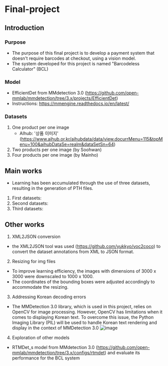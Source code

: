 # Final-project
## Introduction
### Purpose
- The purpose of this final project is to develop a payment system that doesn't require barcodes at checkout, using a vision model.
- The system developed for this project is named "Barcodeless Calculator" (BCL)

### Model
- EfficientDet from MMdetection 3.0 (https://github.com/open-mmlab/mmdetection/tree/3.x/projects/EfficientDet)
- Instructions: https://mmengine.readthedocs.io/en/latest/
### Datasets 
1) One product per one image
   - AIhub: '상품 이미지' 
    (https://www.aihub.or.kr/aihubdata/data/view.docurrMenu=115&topMenu=100&aihubDataSe=realm&dataSetSn=64)
2) Two products per one image (by Soohwan)
3) Four products per one image (by Mainho)

## Main works
- Learning has been accumulated through the use of three datasets, resulting in the generation of PTH files. 
1) First datasets:
2) Second datasets:
3) Third datasets:

## Other works
1) XML2JSON conversion
- the XML2JSON tool was used (https://github.com/yukkyo/voc2coco) to convert the dataset annotations from XML to JSON format.


2) Resizing for img files
- To improve learning efficiency, the images with dimensions of 3000 x 3000 were downscaled to 1000 x 1000.
- The coordinates of the bounding boxes were adjusted accordingly to accommodate the resizing.

3) Addressing Korean decoding errors
- The MMDetection 3.0 library, which is used in this project, relies on OpenCV for image processing. However, OpenCV has limitations when it comes to displaying Korean text. To overcome this issue, the Python Imaging Library (PIL) will be used to handle Korean text rendering and display in the context of MMDetection 3.0
![image](https://github.com/HyojungKim2022/Final-project/assets/128121364/f445d26e-1043-4edf-89ac-a29e2009b105)




4) Exploration of other models
- RTMDet_s model from MMdetection 3.0 (https://github.com/open-mmlab/mmdetection/tree/3.x/configs/rtmdet) and evaluate its performance for the BCL system
